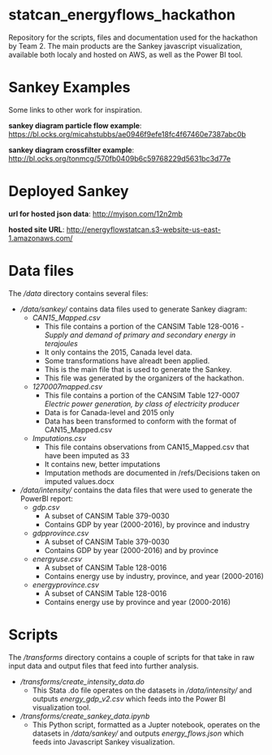 # statcan_energyflows_hackathon
Repository for the scripts, files and documentation used for the hackathon by Team 2. The main products are the Sankey javascript visualization, available
both localy and hosted on AWS, as well as the Power BI tool.
# Sankey Examples
Some links to other work for inspiration.

__sankey diagram particle flow example__: https://bl.ocks.org/micahstubbs/ae0946f9efe18fc4f67460e7387abc0b

__sankey diagram crossfilter example__: http://bl.ocks.org/tonmcg/570fb0409b6c59768229d5631bc3d77e

# Deployed Sankey
__url for hosted json data__: http://myjson.com/12n2mb

__hosted site URL__: http://energyflowstatcan.s3-website-us-east-1.amazonaws.com/

# Data files
The _/data_ directory contains several files:
* _/data/sankey/_ contains data files used to generate Sankey diagram:
  * _CAN15_Mapped.csv_
    * This file contains a portion of the CANSIM Table 128-0016 - _Supply and demand of primary and secondary energy in terajoules_
    * It only contains the 2015, Canada level data.
     * Some transformations have alreadt been applied.
     * This is the main file that is used to generate the Sankey.
     * This file was generated by the organizers of the hackathon.
  * _1270007mapped.csv_
    * This file contains a portion of the CANSIM Table 127-0007 _Electric power generation, by class of electricity producer_
    * Data is for Canada-level and 2015 only
    * Data has been transformed to conform with the format of CAN15_Mapped.csv
  * _Imputations.csv_
    * This file contains observations from CAN15_Mapped.csv that have been imputed as 33
     * It contains new, better imputations
     * Imputation methods are documented in /refs/Decisions taken on imputed values.docx
* _/data/intensity/_ contains the data files that were used to generate the PowerBI report:
  * _gdp.csv_
    * A subset of CANSIM Table 379-0030
    * Contains GDP by year (2000-2016), by province and industry
  * _gdpprovince.csv_
    * A subset of CANSIM Table 379-0030
    * Contains GDP by year (2000-2016) and by province
  * _energyuse.csv_
     * A subset of CANSIM Table 128-0016
     * Contains energy use by industry, province, and year (2000-2016)
  * _energyprovince.csv_
    * A subset of CANSIM Table 128-0016
    * Contains energy use by province and year (2000-2016)
# Scripts
The _/transforms_ directory contains a couple of scripts for that take in raw input data and output files that feed into further analysis.
* _/transforms/create_intensity_data.do_
  * This Stata .do file operates on the datasets in _/data/intensity/_ and outputs _energy_gdp_v2.csv_ which feeds into the Power BI visualization tool.
* _/transforms/create_sankey_data.ipynb_
  * This Python script, formatted as a Jupter notebook, operates on the datasets in _/data/sankey/_ and outputs _energy_flows.json_ which feeds into Javascript Sankey visualization.
